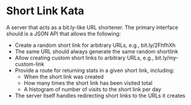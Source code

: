 # Short Link Kata
A server that acts as a bit.ly-like URL shortener. The primary interface should is a JSON API that allows the following:
* Create a random short link for arbitrary URLs, e.g., bit.ly/2FhfhXh
* The same URL should always generate the same random shortlink
* Allow creating custom short links to arbitrary URLs, e.g., bit.ly/my-custom-link
* Provide a route for returning stats in a given short link, including:
    - When the short link was created
    - How many times the short link has been visited total
    - A histogram of number of visits to the short link per day
* The server itself handles redirecting short links to the URLs it creates